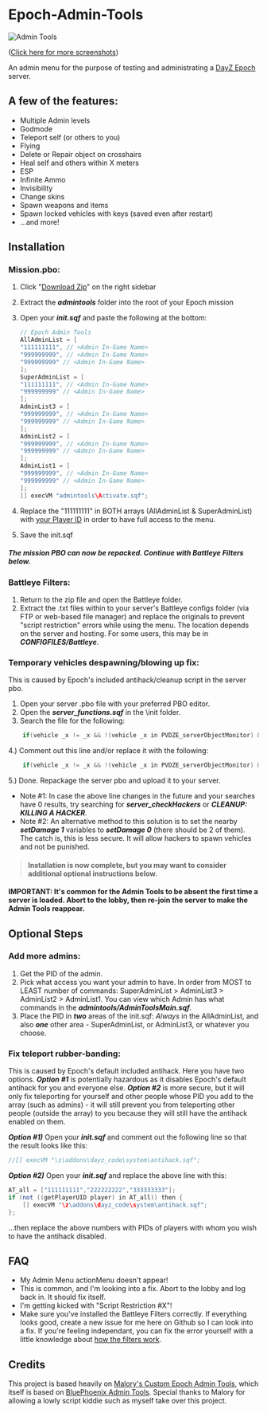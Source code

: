 Epoch-Admin-Tools
=================

![Admin Tools](http://i.imgur.com/pfwIdkB.png)

([Click here for more screenshots](http://imgur.com/a/RH4cx#0))

An admin menu for the purpose of testing and administrating a [DayZ Epoch](https://github.com/vbawol/DayZ-Epoch) server. 

## A few of the features:
* Multiple Admin levels
* Godmode
* Teleport self (or others to you)
* Flying
* Delete or Repair object on crosshairs
* Heal self and others within X meters
* ESP
* Infinite Ammo
* Invisibility
* Change skins
* Spawn weapons and items
* Spawn locked vehicles with keys (saved even after restart)
* ...and more!

## Installation

### Mission.pbo:
1. Click "[Download Zip](https://github.com/gregariousjb/Epoch-Admin-Tools/archive/master.zip)" on the right sidebar
2. Extract the ***admintools*** folder into the root of your Epoch mission
3. Open your ***init.sqf*** and paste the following at the bottom:

    ~~~~java
    // Epoch Admin Tools
    AllAdminList = [
    "111111111", // <Admin In-Game Name>
    "999999999", // <Admin In-Game Name>
    "999999999" // <Admin In-Game Name>
    ];
    SuperAdminList = [
    "111111111", // <Admin In-Game Name>
    "999999999" // <Admin In-Game Name>
    ];
    AdminList3 = [
    "999999999", // <Admin In-Game Name>
    "999999999" // <Admin In-Game Name>
    ];
    AdminList2 = [
    "999999999", // <Admin In-Game Name>
    "999999999" // <Admin In-Game Name>
    ];
    AdminList1 = [
    "999999999", // <Admin In-Game Name>
    "999999999" // <Admin In-Game Name>
    ];
    [] execVM "admintools\Activate.sqf";
    ~~~~
    
4. Replace the "111111111" in BOTH arrays (AllAdminList & SuperAdminList) with [your Player ID](http://i48.tinypic.com/2isxjkz.png) in order to have full access to the menu.
5. Save the init.sqf

##### The mission PBO can now be repacked. Continue with ***Battleye Filters*** below.

### Battleye Filters:
1. Return to the zip file and open the Battleye folder.
2. Extract the .txt files within to your server's Battleye configs folder (via FTP or web-based file manager) and replace the originals to prevent "script restriction" errors while using the menu. The location depends on the server and hosting. For some users, this may be in ***CONFIGFILES/Battleye***.


### Temporary vehicles despawning/blowing up fix:
This is caused by Epoch's included antihack/cleanup script in the server pbo.

1. Open your server .pbo file with your preferred PBO editor.
2. Open the ***server_functions.sqf*** in the \init folder.
3. Search the file for the following:

~~~~java
    if(vehicle _x != _x && !(vehicle _x in PVDZE_serverObjectMonitor) && (isPlayer _x)  && !((typeOf vehicle _x) in DZE_safeVehicle)) then {
~~~~
    
4.) Comment out this line and/or replace it with the following:

~~~~java
    if(vehicle _x != _x && !(vehicle _x in PVDZE_serverObjectMonitor) && (isPlayer _x)  && !((typeOf vehicle _x) in DZE_safeVehicle) && (vehicle _x getVariable ["MalSar",0] !=1)) then {
~~~~

5.) Done. Repackage the server pbo and upload it to your server. 

* Note #1: In case the above line changes in the future and your searches have 0 results, try searching for ***server_checkHackers*** or ***CLEANUP: KILLING A HACKER***.
* Note #2: An alternative method to this solution is to set the nearby ***setDamage 1*** variables to ***setDamage 0*** (there should be 2 of them). The catch is, this is less secure. It will allow hackers to spawn vehicles and not be punished.

> #### Installation is now complete, but you may want to consider additional optional instructions below. 
#### IMPORTANT: It's common for the Admin Tools to be absent the first time a server is loaded. Abort to the lobby, then re-join the server to make the Admin Tools reappear.

## Optional Steps

### Add more admins:
1. Get the PID of the admin.
2. Pick what access you want your admin to have. In order from MOST to LEAST number of commands: SuperAdminList > AdminList3 > AdminList2 > AdminList1. You can view which Admin has what commands in the ***admintools/AdminToolsMain.sqf***.
3. Place the PID in ***two*** areas of the init.sqf: *Always* in the AllAdminList, and also ***one*** other area - SuperAdminList, or AdminList3, or whatever you choose. 


### Fix teleport rubber-banding:
This is caused by Epoch's default included antihack. Here you have two options. ***Option #1*** is potentially hazardous as it disables Epoch's default antihack for you and everyone else. ***Option #2*** is more secure, but it will only fix teleporting for yourself and other people whose PID you add to the array (such as admins) - it will still prevent you from teleporting other people (outside the array) to you because they will still have the antihack enabled on them.

***Option #1)*** Open your ***init.sqf*** and comment out the following line so that the result looks like this:

~~~~java
//[] execVM "\z\addons\dayz_code\system\antihack.sqf";
~~~~

***Option #2)*** Open your ***init.sqf*** and replace the above line with this:

~~~~java
AT_all = ["111111111","222222222","333333333"];
if (not ((getPlayerUID player) in AT_all)) then {
    [] execVM "\z\addons\dayz_code\system\antihack.sqf";
};
~~~~
    
...then replace the above numbers with PIDs of players with whom you wish to have the antihack disabled.


## FAQ
* My Admin Menu actionMenu doesn't appear!
 * This is common, and I'm looking into a fix. Abort to the lobby and log back in. It should fix itself.
* I'm getting kicked with "Script Restriction #X"!
 * Make sure you've installed the Battleye Filters correctly. If everything looks good, create a new issue for me here on Github so I can look into a fix. If you're feeling independant, you can fix the error yourself with a little knowledge about [how the filters work](http://dayz.st/w/Battleye_Filters).

## Credits
This project is based heavily on [Malory's Custom Epoch Admin Tools](https://github.com/iforgotmywhat/Dayz-Epoch-Admin-Tools/), which itself is based on [BluePhoenix Admin Tools](https://github.com/BluePhoenix175/DayZ-Admin-Tools-). Special thanks to Malory for allowing a lowly script kiddie such as myself take over this project.
